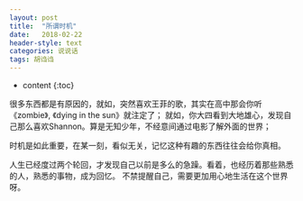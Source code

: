 ```yaml
---
layout: post
title:  "所谓时机"
date:   2018-02-22 
header-style: text
categories: 说说话
tags: 胡诌诌
---
```

* content
{:toc}

很多东西都是有原因的，就如，突然喜欢王菲的歌，其实在高中那会你听《zombie》, 《dying in the sun》就注定了； 就如，你大四看到大地雄心，发现自己那么喜欢Shannon。算是无知少年，不经意间通过电影了解外面的世界；

时机是如此重要，在某一刻，看似无关，记忆这种有趣的东西往往会给你真相。

人生已经度过两个轮回，才发现自己以前是多么的急躁。看着，也经历着那些熟悉的人，熟悉的事物，成为回忆。 不禁提醒自己，需要更加用心地生活在这个世界呀。